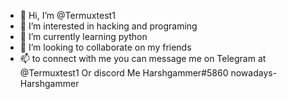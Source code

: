 - 👋 Hi, I’m @Termuxtest1
- 👀 I’m interested in hacking and programing
- 🌱 I’m currently learning python
- 💞️ I’m looking to collaborate on my friends
- 📫 to connect with me you can message me on Telegram at @Termuxtest1
Or discord Me Harshgammer#5860  nowadays-Harshgammer
